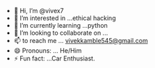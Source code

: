 - 👋 Hi, I’m @vivex7
- 👀 I’m interested in ...ethical hacking 
- 🌱 I’m currently learning ...python
- 💞️ I’m looking to collaborate on ...
- 📫  to reach me ... vivekkamble545@gmail.com
- 😄 Pronouns: ... He/Him
- ⚡ Fun fact: ...Car Enthusiast.

<!---
vivex7/vivex7 is a ✨ special ✨ repository because its `README.md` (this file) appears on your GitHub profile.
You can click the Preview link to take a look at your changes.
--->
